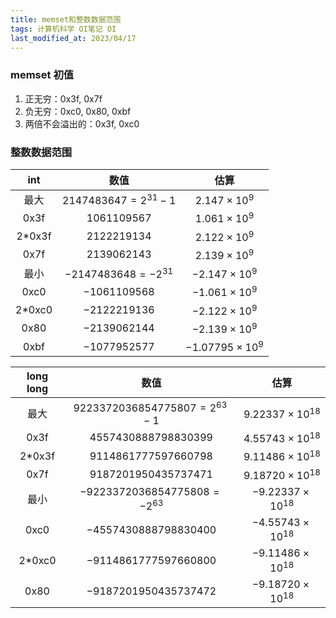```yaml
---
title: memset和整数数据范围
tags: 计算机科学 OI笔记 OI
last_modified_at: 2023/04/17
---
```


### memset 初值

1. 正无穷：0x3f, 0x7f
1. 负无穷：0xc0, 0x80, 0xbf
1. 两倍不会溢出的：0x3f, 0xc0

### 整数数据范围

|int|数值|估算|
| :----------: | :----------: | :----------: |
|最大|$2147483647=2^{31}-1$|$2.147 \times 10^9$|
|0x3f|$1061109567$|$1.061\times 10^9$|
|2\*0x3f|$2122219134$|$2.122\times 10^9$|
|0x7f|$2139062143$|$2.139\times 10^9$|
|最小  | $-2147483648=-2^{31}$ |$-2.147\times10^9$|
|0xc0  | $-1061109568$    | $-1.061\times10^9$ |
|2\*0xc0 |$-2122219136$    | $-2.122\times10^9$ |
|0x80  | $-2139062144$   | $-2.139\times10^9$ |
|0xbf |  $-1077952577$    | $-1.07795\times10^9$ |

|long long|数值|估算|
|:--:|:--:|:--:|
|最大  | $9223372036854775807=2^{63}-1$ | $9.22337\times10^{18}$ |
|0x3f |  $4557430888798830399$  | $4.55743\times10^{18}$ |
|2\*0x3f| $9114861777597660798$ | $9.11486\times10^{18}$ |
|0x7f |  $9187201950435737471$     | $9.18720\times10^{18}$ |
|最小  | $-9223372036854775808=-2^{63}$ | $-9.22337\times10^{18}$ |
|0xc0  | $-4557430888798830400$   | $-4.55743\times10^{18}$ |
|2\*0xc0 |$-9114861777597660800$     | $-9.11486\times10^{18}$ |
|0x80  | $-9187201950435737472$  | $-9.18720\times10^{18}$ |
